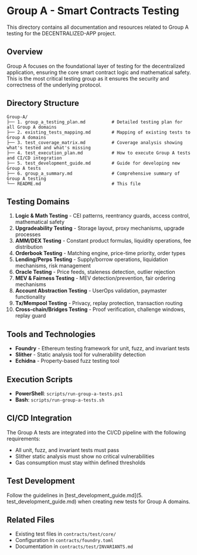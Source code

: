 # Group A - Smart Contracts Testing

This directory contains all documentation and resources related to Group A testing for the DECENTRALIZED-APP project.

## Overview

Group A focuses on the foundational layer of testing for the decentralized application, ensuring the core smart contract logic and mathematical safety. This is the most critical testing group as it ensures the security and correctness of the underlying protocol.

## Directory Structure

```
Group-A/
├── 1. group_a_testing_plan.md          # Detailed testing plan for all Group A domains
├── 2. existing_tests_mapping.md        # Mapping of existing tests to Group A domains
├── 3. test_coverage_matrix.md          # Coverage analysis showing what's tested and what's missing
├── 4. test_execution_plan.md           # How to execute Group A tests and CI/CD integration
├── 5. test_development_guide.md        # Guide for developing new Group A tests
├── 6. group_a_summary.md               # Comprehensive summary of Group A testing
└── README.md                           # This file
```

## Testing Domains

1. **Logic & Math Testing** - CEI patterns, reentrancy guards, access control, mathematical safety
2. **Upgradeability Testing** - Storage layout, proxy mechanisms, upgrade processes
3. **AMM/DEX Testing** - Constant product formulas, liquidity operations, fee distribution
4. **Orderbook Testing** - Matching engine, price-time priority, order types
5. **Lending/Perps Testing** - Supply/borrow operations, liquidation mechanisms, risk management
6. **Oracle Testing** - Price feeds, staleness detection, outlier rejection
7. **MEV & Fairness Testing** - MEV detection/prevention, fair ordering mechanisms
8. **Account Abstraction Testing** - UserOps validation, paymaster functionality
9. **Tx/Mempool Testing** - Privacy, replay protection, transaction routing
10. **Cross-chain/Bridges Testing** - Proof verification, challenge windows, replay guard

## Tools and Technologies

- **Foundry** - Ethereum testing framework for unit, fuzz, and invariant tests
- **Slither** - Static analysis tool for vulnerability detection
- **Echidna** - Property-based fuzz testing tool

## Execution Scripts

- **PowerShell**: `scripts/run-group-a-tests.ps1`
- **Bash**: `scripts/run-group-a-tests.sh`

## CI/CD Integration

The Group A tests are integrated into the CI/CD pipeline with the following requirements:
- All unit, fuzz, and invariant tests must pass
- Slither static analysis must show no critical vulnerabilities
- Gas consumption must stay within defined thresholds

## Test Development

Follow the guidelines in [test_development_guide.md](5. test_development_guide.md) when creating new tests for Group A domains.

## Related Files

- Existing test files in `contracts/test/core/`
- Configuration in `contracts/foundry.toml`
- Documentation in `contracts/test/INVARIANTS.md`